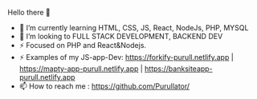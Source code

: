  Hello there 👋
- 🌱 I’m currently learning HTML, CSS, JS, React, NodeJs, PHP, MYSQL
- 👯 I’m looking to FULL STACK DEVELOPMENT, BACKEND DEV
- ⚡ Focused on PHP and React&Nodejs.
- ⚡ Examples of my JS-app-Dev: https://forkify-purull.netlify.app | https://mapty-app-purull.netlify.app | https://banksiteapp-purull.netlify.app
- 📫 How to reach me : https://github.com/Purullator/
